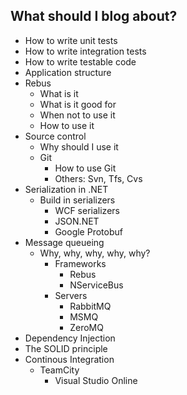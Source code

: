What should I blog about?
-------------------------

* How to write unit tests
* How to write integration tests
* How to write testable code
* Application structure
* Rebus
  * What is it
  * What is it good for
  * When not to use it
  * How to use it
* Source control
	* Why should I use it
  * Git
	* How to use Git
	* Others: Svn, Tfs, Cvs
* Serialization in .NET
  * Build in serializers
	* WCF serializers
	* JSON.NET
	* Google Protobuf
* Message queueing
  * Why, why, why, why, why?
	* Frameworks
	  * Rebus
	  * NServiceBus
	* Servers
	  * RabbitMQ
	  * MSMQ
	  * ZeroMQ
* Dependency Injection
* The SOLID principle
* Continous Integration
  * TeamCity
	* Visual Studio Online
